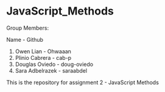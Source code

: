 # JavaScript_Methods

Group Members:

Name - Github

1. Owen Lian - Ohwaaan
2. Plinio Cabrera - cab-p
3. Douglas Oviedo - doug-oviedo
4. Sara Adbelrazek - saraabdel

This is the repository for assignment 2 - JavaScript Methods
